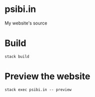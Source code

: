 # psibi.in

My website's source

# Build

`stack build`

# Preview the website

`stack exec psibi.in -- preview`
